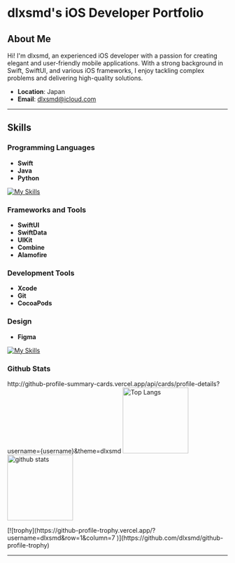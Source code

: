 # dlxsmd's iOS Developer Portfolio

## About Me

Hi! I'm dlxsmd, an experienced iOS developer with a passion for creating elegant and user-friendly mobile applications. With a strong background in Swift, SwiftUI, and various iOS frameworks, I enjoy tackling complex problems and delivering high-quality solutions.

- **Location**: Japan
- **Email**: dlxsmd@icloud.com

---

## Skills

### Programming Languages
- **Swift**
- **Java**
- **Python**
  
[![My Skills](https://skillicons.dev/icons?i=swift,java,python)](https://skillicons.dev)

### Frameworks and Tools
- **SwiftUI**
- **SwiftData**
- **UIKit**
- **Combine**
- **Alamofire**

### Development Tools
- **Xcode**
- **Git**
- **CocoaPods**

### Design
- **Figma**
  
[![My Skills](https://skillicons.dev/icons?i=figma)](https://skillicons.dev)


### Github Stats
<p align="left"> 
  http://github-profile-summary-cards.vercel.app/api/cards/profile-details?username={username}&theme=dlxsmd
  <img alt="Top Langs" height="150px" src="https://github-readme-stats.vercel.app/api/top-langs/?username=dlxsmd&layout=compact&show_icons=true" />
  <img alt="github stats" height="150px" src="https://github-readme-stats.vercel.app/api?username=dlxsmd&show_icons=ture" />
</p>
[![trophy](https://github-profile-trophy.vercel.app/?username=dlxsmd&row=1&column=7
)](https://github.com/dlxsmd/github-profile-trophy)

---

